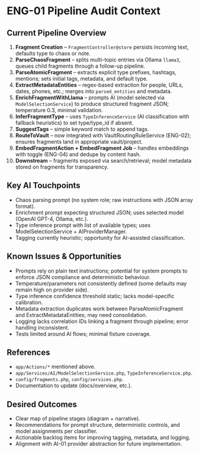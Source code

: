 # ENG-01 Pipeline Audit Context

## Current Pipeline Overview
1. **Fragment Creation** – `FragmentController@store` persists incoming text, defaults type to chaos or note.
2. **ParseChaosFragment** – splits multi-topic entries via Ollama `llama3`, queues child fragments through a follow-up pipeline.
3. **ParseAtomicFragment** – extracts explicit type prefixes, hashtags, mentions; sets initial tags, metadata, and default type.
4. **ExtractMetadataEntities** – regex-based extraction for people, URLs, dates, phones, etc.; merges into `parsed_entities` and metadata.
5. **EnrichFragmentWithLlama** – prompts AI (model selected via `ModelSelectionService`) to produce structured fragment JSON; temperature 0.3, minimal validation.
6. **InferFragmentType** – uses `TypeInferenceService` (AI classification with fallback heuristics) to set type/type_id if absent.
7. **SuggestTags** – simple keyword match to append tags.
8. **RouteToVault** – now integrated with VaultRoutingRuleService (ENG-02); ensures fragments land in appropriate vault/project.
9. **EmbedFragmentAction + EmbedFragment Job** – handles embeddings with toggle (ENG-04) and dedupe by content hash.
10. **Downstream** – fragments exposed via search/retrieval; model metadata stored on fragments for transparency.

## Key AI Touchpoints
- Chaos parsing prompt (no system role; raw instructions with JSON array format).
- Enrichment prompt expecting structured JSON; uses selected model (OpenAI GPT-4, Ollama, etc.).
- Type inference prompt with list of available types; uses ModelSelectionService + AIProviderManager.
- Tagging currently heuristic; opportunity for AI-assisted classification.

## Known Issues & Opportunities
- Prompts rely on plain text instructions; potential for system prompts to enforce JSON compliance and deterministic behaviour.
- Temperature/parameters not consistently defined (some defaults may remain high on provider side).
- Type inference confidence threshold static; lacks model-specific calibration.
- Metadata extraction duplicates work between ParseAtomicFragment and ExtractMetadataEntities; may need consolidation.
- Logging lacks correlation IDs linking a fragment through pipeline; error handling inconsistent.
- Tests limited around AI flows; minimal fixture coverage.

## References
- `app/Actions/*` mentioned above.
- `app/Services/AI/ModelSelectionService.php`, `TypeInferenceService.php`.
- `config/fragments.php`, `config/services.php`.
- Documentation to update (docs/overview, etc.).

## Desired Outcomes
- Clear map of pipeline stages (diagram + narrative).
- Recommendations for prompt structure, deterministic controls, and model assignments per classifier.
- Actionable backlog items for improving tagging, metadata, and logging.
- Alignment with AI-01 provider abstraction for future implementation.
